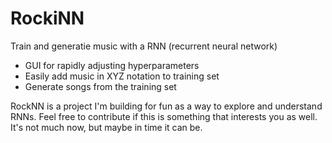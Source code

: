 # RockiNN
Train and generatie music with a RNN (recurrent neural network)
- GUI for rapidly adjusting hyperparameters
- Easily add music in XYZ notation to training set
- Generate songs from the training set

RockNN is a project I'm building for fun as a way to explore and understand RNNs. Feel free to contribute if this is something that interests you as well. It's not much now, but maybe in time it can be.
